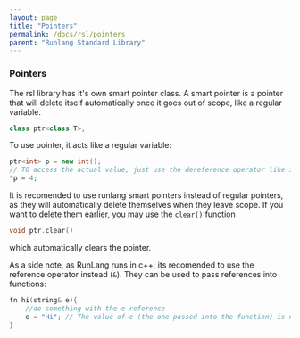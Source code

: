 ```yaml
---
layout: page
title: "Pointers"
permalink: /docs/rsl/pointers
parent: "Runlang Standard Library"
---
```


### Pointers

The rsl library has it's own smart pointer class. A smart pointer is a pointer that will delete itself automatically once it goes out of scope, like a regular variable. 

```cpp
class ptr<class T>;
```
To use pointer, it acts like a regular variable:
```cpp
ptr<int> p = new int();
// TO access the actual value, just use the dereference operator like in c++ (*)
*p = 4;
```
It is recomended to use runlang smart pointers instead of regular pointers, as they will automatically delete themselves when they leave scope. If you want to delete them earlier, you may use the `clear()` function
```cpp
void ptr.clear()
```
which automatically clears the pointer.

As a side note, as RunLang runs in c++, its recomended to use the reference operator instead (`&`). They can be used to pass references into functions:
```cpp
fn hi(string& e){
    //do something with the e reference
    e = "Hi"; // The value of e (the one passed into the function) is now "hi"
}
```